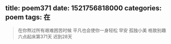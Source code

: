 title: poem371
date: 1521756818000
categories: poem
tags: 在
---
> 在你熬过所有艰难困苦时候
平凡也会使你一身轻松
早安
孤独小美
格致别趣
六点起床第371天 迟到28天